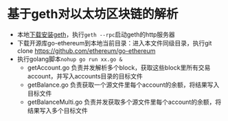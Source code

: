 # 基于geth对以太坊区块链的解析
* 本地[下载安装geth](https://github.com/ethereum/go-ethereum)，执行`geth --rpc`启动geth的http服务器
* 下载开源库go-ethereum到本地当前目录：进入本文件同级目录，执行git clone https://github.com/ethereum/go-ethereum
* 执行golang脚本`nohup go run xx.go &`
    * getAccount.go 负责并发解析多个block，获取这些block里所有交易account，并写入accounts目录的目标文件
    * getBalance.go 负责获取一个源文件里每个account的余额，将结果写入目标文件
    * getBalanceMulti.go 负责并发获取多个源文件里每个account的余额，将结果写入多个目标文件
